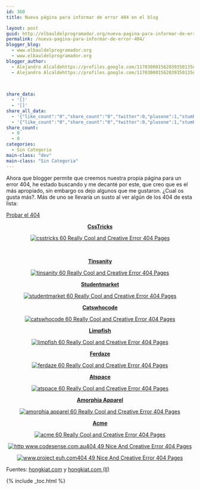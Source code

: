 ```yaml
---
id: 360
title: Nueva página para informar de error 404 en el blog

layout: post
guid: http://elbauldelprogramador.org/nueva-pagina-para-informar-de-error-404-en-el-blog/
permalink: /nueva-pagina-para-informar-de-error-404/
blogger_blog:
  - www.elbauldelprogramador.org
  - www.elbauldelprogramador.org
blogger_author:
  - Alejandro Alcaldehttps://profiles.google.com/117030001562039350135noreply@blogger.com
  - Alejandro Alcaldehttps://profiles.google.com/117030001562039350135noreply@blogger.com

  
  
share_data:
  - '[]'
  - '[]'
share_all_data:
  - '{"like_count":"0","share_count":"0","twitter":0,"plusone":1,"stumble":0,"pinit":0,"count":1,"time":1333551679}'
  - '{"like_count":"0","share_count":"0","twitter":0,"plusone":1,"stumble":0,"pinit":0,"count":1,"time":1333551679}'
share_count:
  - 0
  - 0
categories:
  - Sin Categoria
main-class: "dev"
main-class: "Sin Categoria"
---
```

Ahora que blogger permite que creemos nuestra propia página para un error 404, he estado buscando y me decanté por este, que creo que es el más apropiado, sin embargo os dejo algunos que me gustaron. ¿Cual os gusta más?. Más de uno se llevaría un susto al ver algún de los 404 de esta lista:

[Probar el 404][1]

<div style="text-align:center;">
  <p>
    <strong><a href="http://css-tricks.com/thispagedoesntexist">CssTricks</a></strong>
  </p>
  
  <p>
    <a href="http://css-tricks.com/thispagedoesntexist"><img src="http://media02.hongkiat.com/error_404_01/csstricks.jpg" title="60 Really Cool and Creative Error 404 Pages" alt="csstricks 60 Really Cool and Creative Error 404 Pages" /></a>
  </p>
  
  <p>
    <br /><!--ad-->
  </p>
  
  <p>
    <strong><a href="http://www.tinsanity.net/404.shtml">Tinsanity</a></strong>
  </p>
  
  <p>
    <a href="http://www.tinsanity.net/404.shtml"><img src="http://media02.hongkiat.com/error_404_01/tinsanity.jpg" title="60 Really Cool and Creative Error 404 Pages" alt="tinsanity 60 Really Cool and Creative Error 404 Pages" /></a>
  </p>
  
  <p>
    <strong><a href="http://www.studentmarket.ro/405.html">Studentmarket</a></strong>
  </p>
  
  <p>
    <a href="http://www.studentmarket.ro/405.html"><img src="http://media02.hongkiat.com/error_404_01/studentmarket.jpg"  title="60 Really Cool and Creative Error 404 Pages" alt="studentmarket 60 Really Cool and Creative Error 404 Pages" /></a>
  </p>
  
  <p>
    <strong><a href="http://www.catswhocode.com/blog/404">Catswhocode</a></strong>
  </p>
  
  <p>
    <a href="http://www.catswhocode.com/blog/404"><img src="http://media02.hongkiat.com/error_404_01/catswhocode.jpg"  title="60 Really Cool and Creative Error 404 Pages" alt="catswhocode 60 Really Cool and Creative Error 404 Pages" /></a>
  </p>
  
  <p>
    <strong><a href="#">Limpfish</a></strong>
  </p>
  
  <p>
    <a href="http://www.limpfish.com/notfound.html"><img src="http://media02.hongkiat.com/error_404_01/limpfish.jpg"  title="60 Really Cool and Creative Error 404 Pages" alt="limpfish 60 Really Cool and Creative Error 404 Pages" /></a>
  </p>
  
  <p>
    <strong><a href="http://www.ferdaze.com/errors/401/">Ferdaze</a></strong>
  </p>
  
  <p>
    <a href="http://www.ferdaze.com/errors/401/"><img src="http://media02.hongkiat.com/error_404_01/ferdaze.jpg"  title="60 Really Cool and Creative Error 404 Pages" alt="ferdaze 60 Really Cool and Creative Error 404 Pages" /></a>
  </p>
  
  <p>
    <strong><a href="http://scar.atspace.org/404.html">Atspace</a></strong>
  </p>
  
  <p>
    <a href="http://scar.atspace.org/404.html"><img src="http://media02.hongkiat.com/error_404_01/atspace.jpg"  title="60 Really Cool and Creative Error 404 Pages" alt="atspace 60 Really Cool and Creative Error 404 Pages" /></a>
  </p>
  
  <p>
    <strong><a href="http://amorphia-apparel.com/404.html">Amorphia Apparel</a></strong>
  </p>
  
  <p>
    <a href="http://amorphia-apparel.com/404.html"><img src="http://media02.hongkiat.com/error_404_01/amorphia-apparel.jpg"  title="60 Really Cool and Creative Error 404 Pages" alt="amorphia apparel 60 Really Cool and Creative Error 404 Pages" /></a>
  </p>
  
  <p>
    <strong><a href="http://www.acme.com/missing.html">Acme</a></strong>
  </p>
  
  <p>
    <a href="http://www.acme.com/missing.html"><img src="http://media02.hongkiat.com/error_404_01/acme.jpg"  title="60 Really Cool and Creative Error 404 Pages" alt="acme 60 Really Cool and Creative Error 404 Pages" /></a>
  </p>
  
  <p>
    <a href="http://codesense.com.au/404"><img src="http://hongki.at/assets/img/error_404_01/http-www.codesense.com.au404.jpg"  title="49 Nice And Creative Error 404 Pages" alt="http www.codesense.com.au404 49 Nice And Creative Error 404 Pages" /></a>
  </p>
  
  <p>
    <a href="http://www.project-euh.com/404/"><img src="http://hongki.at/assets/img/error_404_01/www.project-euh.com404.jpg"  title="49 Nice And Creative Error 404 Pages" alt="www.project euh.com404 49 Nice And Creative Error 404 Pages" /></a>
  </p>
</div>

Fuentes: [hongkiat.com][2] y [hongkiat.com (II)][3]



 [1]: /404
 [2]: http://www.hongkiat.com/blog/60-really-cool-and-creative-error-404-pages/
 [3]: http://www.hongkiat.com/blog/49-nice-and-creative-error-404-pages/

{% include _toc.html %}
